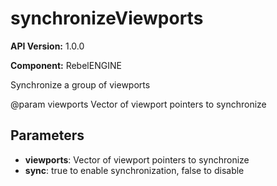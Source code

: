 # synchronizeViewports

**API Version:** 1.0.0

**Component:** RebelENGINE

Synchronize a group of viewports

@param viewports Vector of viewport pointers to synchronize

## Parameters

- **viewports**: Vector of viewport pointers to synchronize
- **sync**: true to enable synchronization, false to disable

